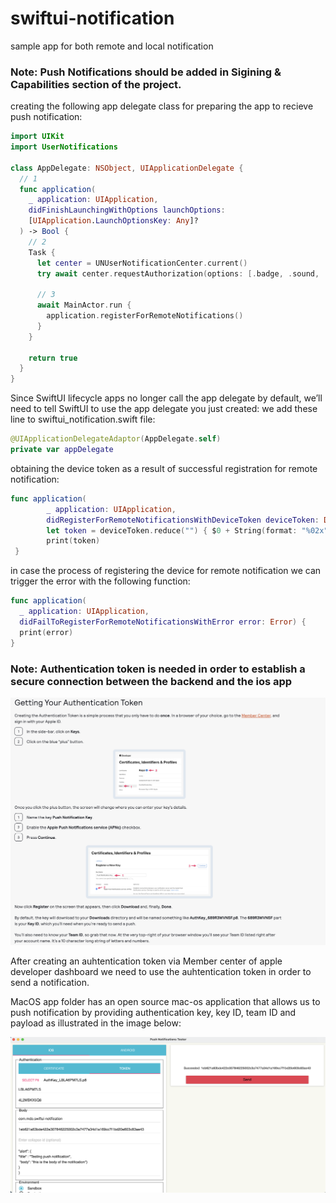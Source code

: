 # swiftui-notification
sample app for both remote and local notification 

### Note: Push Notifications should be added in Sigining & Capabilities section of the project. 

creating the following app delegate class for preparing the app to recieve push notification:
```swift
import UIKit
import UserNotifications

class AppDelegate: NSObject, UIApplicationDelegate {
  // 1
  func application(
    _ application: UIApplication,
    didFinishLaunchingWithOptions launchOptions:
    [UIApplication.LaunchOptionsKey: Any]?
  ) -> Bool {
    // 2
    Task {
      let center = UNUserNotificationCenter.current()
      try await center.requestAuthorization(options: [.badge, .sound, .alert])

      // 3
      await MainActor.run {
        application.registerForRemoteNotifications()
      }
    }

    return true
  }
}
```
      
Since SwiftUI lifecycle apps no longer call the app delegate by default, we’ll need to tell SwiftUI to use the app delegate you just created:
we add these line to swiftui_notification.swift file:
```swift
@UIApplicationDelegateAdaptor(AppDelegate.self)
private var appDelegate
```      
obtaining the device token as a result of successful registration for remote notification:
```swift
func application(
        _ application: UIApplication,
        didRegisterForRemoteNotificationsWithDeviceToken deviceToken: Data) {
        let token = deviceToken.reduce("") { $0 + String(format: "%02x", $1) }
        print(token)
 }
```  
in case the process of registering the device for remote notification we can trigger the error with the following function:
```swift
func application(
  _ application: UIApplication,
  didFailToRegisterForRemoteNotificationsWithError error: Error) {
  print(error)
}
 ```     
  ### Note: Authentication token is needed in order to establish a secure connection between the backend and the ios app

<img src="./img/info.png" width="800" alt="App Screenshot 1"> 

After creating an auhtentication token via Member center of apple developer dashboard we need to use the auhtentication token in order to send a notification.

MacOS app folder has an open source mac-os application that allows us to push notification by providing authentication key, key ID, team ID and payload as illustrated in the image below:

<img src="./img/push-notification-tester.png" width="800" alt="push notification tester"> 
